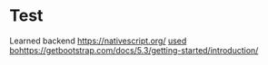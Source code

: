 # Test 
Learned backend 
https://nativescript.org/
[used bo](https://getbootstrap.com/docs/5.3/getting-started/introduction/)https://getbootstrap.com/docs/5.3/getting-started/introduction/
